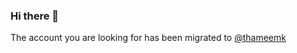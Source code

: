 ### Hi there 👋

The account you are looking for has been migrated to [@thameemk](https://github.com/thameemk)
